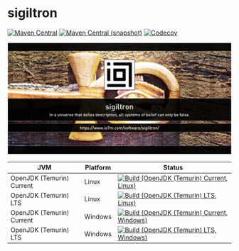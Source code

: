 sigiltron
===

[![Maven Central](https://img.shields.io/maven-central/v/com.io7m.sigiltron/sigiltron.svg?style=flat-square)](http://search.maven.org/#search%7Cga%7C1%7Cg%3A%22sigiltron%22)
[![Maven Central (snapshot)](https://img.shields.io/nexus/s/com.io7m.sigiltron/sigiltron?server=https%3A%2F%2Fs01.oss.sonatype.org&style=flat-square)](https://s01.oss.sonatype.org/content/repositories/snapshots/com/io7m/sigiltron/)
[![Codecov](https://img.shields.io/codecov/c/github/io7m-com/sigiltron.svg?style=flat-square)](https://codecov.io/gh/io7m-com/sigiltron)

![sigiltron](./src/site/resources/sigiltron.jpg?raw=true)

| JVM | Platform | Status |
|-----|----------|--------|
| OpenJDK (Temurin) Current | Linux | [![Build (OpenJDK (Temurin) Current, Linux)](https://img.shields.io/github/actions/workflow/status/io7m-com/sigiltron/main.linux.temurin.current.yml)](https://www.github.com/io7m-com/sigiltron/actions?query=workflow%3Amain.linux.temurin.current)|
| OpenJDK (Temurin) LTS | Linux | [![Build (OpenJDK (Temurin) LTS, Linux)](https://img.shields.io/github/actions/workflow/status/io7m-com/sigiltron/main.linux.temurin.lts.yml)](https://www.github.com/io7m-com/sigiltron/actions?query=workflow%3Amain.linux.temurin.lts)|
| OpenJDK (Temurin) Current | Windows | [![Build (OpenJDK (Temurin) Current, Windows)](https://img.shields.io/github/actions/workflow/status/io7m-com/sigiltron/main.windows.temurin.current.yml)](https://www.github.com/io7m-com/sigiltron/actions?query=workflow%3Amain.windows.temurin.current)|
| OpenJDK (Temurin) LTS | Windows | [![Build (OpenJDK (Temurin) LTS, Windows)](https://img.shields.io/github/actions/workflow/status/io7m-com/sigiltron/main.windows.temurin.lts.yml)](https://www.github.com/io7m-com/sigiltron/actions?query=workflow%3Amain.windows.temurin.lts)|
